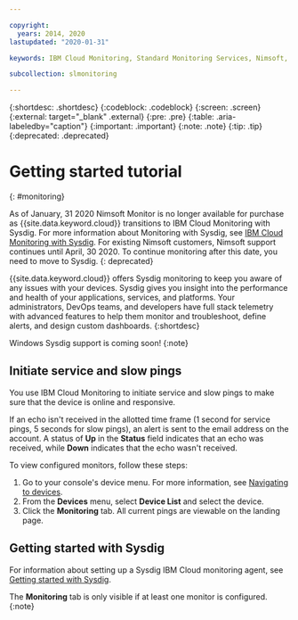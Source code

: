 ```yaml
---

copyright:
  years: 2014, 2020
lastupdated: "2020-01-31"

keywords: IBM Cloud Monitoring, Standard Monitoring Services, Nimsoft, Sysdig, monitoring

subcollection: slmonitoring

---
```


{:shortdesc: .shortdesc}
{:codeblock: .codeblock}
{:screen: .screen}
{:external: target="_blank" .external}
{:pre: .pre}
{:table: .aria-labeledby="caption"}
{:important: .important}
{:note: .note}
{:tip: .tip}
{:deprecated: .deprecated}

# Getting started tutorial
{: #monitoring}

As of January, 31 2020 Nimsoft Monitor is no longer available for purchase as {{site.data.keyword.cloud}} transitions to IBM Cloud Monitoring with Sysdig. For more information about Monitoring with Sysdig, see [IBM Cloud Monitoring with Sysdig](/docs/services/Monitoring-with-Sysdig?topic=Sysdig-about). For existing Nimsoft customers, Nimsoft support continues until April, 30 2020. To continue monitoring after this date, you need to move to Sysdig. 
{: deprecated}

{{site.data.keyword.cloud}} offers Sysdig monitoring to keep you aware of any issues with your devices. Sysdig gives you insight into the performance and health of your applications, services, and platforms. Your administrators, DevOps teams, and developers have full stack telemetry with advanced features to help them monitor and troubleshoot, define alerts, and design custom dashboards.
{:shortdesc}

Windows Sysdig support is coming soon!
{:note}

## Initiate service and slow pings

You use IBM Cloud Monitoring to initiate service and slow pings to make sure that the device is online and responsive.

If an echo isn't received in the allotted time frame (1 second for service pings, 5 seconds for slow pings), an alert is sent to the email address on the account. A status of **Up** in the **Status** field indicates that an echo was received, while **Down** indicates that the echo wasn't received.

To view configured monitors, follow these steps:

1. Go to your console's device menu. For more information, see [Navigating to devices](/docs/vsi?topic=virtual-servers-navigating-devices).
2. From the **Devices** menu, select **Device List** and select the device.
3. Click the **Monitoring** tab. All current pings are viewable on the landing page. 

## Getting started with Sysdig

For information about setting up a Sysdig IBM Cloud monitoring agent, see [Getting started with Sysdig](/docs/services/Monitoring-with-Sysdig?topic=Sysdig-getting-started).

The **Monitoring** tab is only visible if at least one monitor is configured.
{:note}

